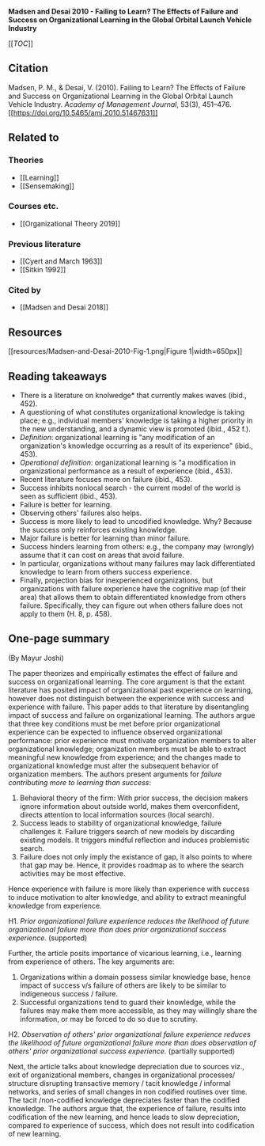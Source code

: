 **Madsen and Desai 2010 - Failing to Learn? The Effects of Failure and Success on Organizational Learning in the Global Orbital Launch Vehicle Industry**

[[_TOC_]]

## Citation
Madsen, P. M., & Desai, V. (2010). Failing to Learn? The Effects of Failure and Success on Organizational Learning in the Global Orbital Launch Vehicle Industry. *Academy of Management Journal*, 53(3), 451–476. [[https://doi.org/10.5465/amj.2010.51467631]]

## Related to

### Theories
* [[Learning]]
* [[Sensemaking]]

### Courses etc.
* [[Organizational Theory 2019]]

### Previous literature
* [[Cyert and March 1963]]
* [[Sitkin 1992]]

### Cited by
* [[Madsen and Desai 2018]]

## Resources
[[resources/Madsen-and-Desai-2010-Fig-1.png|Figure 1|width=650px]]

## Reading takeaways
* There is a literature on knolwedge* that currently makes waves (ibid., 452).
* A questioning of what constitutes organizational knowledge is taking place; e.g., individual members' knowledge is taking a higher priority in the new understanding, and a dynamic view is promoted (ibid., 452 f.).
* *Definition*: organizational learning is "any modification of an organization's knowledge occurring as a result of its experience" (ibid., 453).
* *Operational definition*: organizational learning is "a modification in organizational performance as a result of experience (ibid., 453).
* Recent literature focuses more on failure (ibid., 453).
* Success inhibits nonlocal search - the current model of the world is seen as sufficient (ibid., 453).
* Failure is better for learning.
* Observing others' failures also helps.
* Success is more likely to lead to uncodified knowledge. Why? Because the success only reinforces existing knowledge.
* Major failure is better for learning than minor failure.
* Success hinders learning from others: e.g., the company may (wrongly) assume that it can cost on areas that avoid failure.
* In particular, organizations without many failures may lack differentiated knowledge to learn from others success experience.
* Finally, projection bias for inexperienced organizations, but organizations with failure experience have the cognitive map (of their area) that allows them to obtain differentiated knowledge from others failure. Specifically, they can figure out when others failure does not apply to them (H. 8, p. 458).

## One-page summary
(By Mayur Joshi)

The paper theorizes and empirically estimates the effect of failure and success on organizational learning. The core argument is that the extant literature has posited impact of organizational past experience on learning, however does not distinguish between the experience with success and experience with failure. This paper adds to that literature by disentangling impact of success and failure on organizational learning. The authors argue that three key conditions must be met before prior organizational experience can be expected to influence observed organizational performance: prior experience must motivate organization members to alter organizational knowledge; organization members must be able to extract meaningful new knowledge from experience; and the changes made to organizational knowledge must alter the subsequent behavior of organization members. The authors present arguments for *failure contributing more to learning than success*:

1. Behavioral theory of the firm: With prior success, the decision makers ignore information about outside world, makes them overconfident, directs attention to local information sources (local search).
2. Success leads to stability of organizational knowledge, failure challenges it. Failure triggers search of new models by discarding existing models. It triggers mindful reflection and induces problemistic search. 
3. Failure does not only imply the existance of gap, it also points to where that gap may be. Hence, it provides roadmap as to where the search activities may be most effective. 

Hence experience with failure is more likely than experience with success to induce motivation to alter knowledge, and ability to extract meaningful knowledge from experience.

H1. *Prior organizational failure experience reduces the likelihood of future organizational failure more than does prior organizational success experience.* (supported)

Further, the article posits importance of vicarious learning, i.e., learning from experience of others. The key arguments are:

1. Organizations within a domain possess similar knowledge base, hence impact of success v/s failure of others are likely to be similar to indigeneous success / failure.
2. Successful organizations tend to guard their knowledge, while the failures may make them more accessible, as they may willingly share the information, or may be forced to do so due to scrutiny. 

H2. *Observation of others' prior organizational failure experience reduces the likelihood of future organizational failure more than does observation of others' prior organizational success experience.* (partially supported)

Next, the article talks about knowledge depreciation due to sources viz., exit of organizational members, changes in organizational processes/ structure disrupting transactive memory / tacit knowledge / informal networks, and series of small changes in non codified routines over time. The tacit /non-codified knowledge depreciates faster than the codified knowledge. The authors argue that, the experience of failure, results into codification of the new learning, and hence leads to slow depreciation, compared to experience of success, which does not result into codification of new learning.